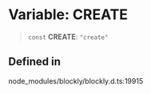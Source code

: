 # Variable: CREATE

> `const` **CREATE**: `"create"`

## Defined in

node_modules/blockly/blockly.d.ts:19915
